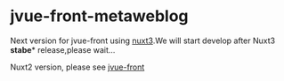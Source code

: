 # jvue-front-metaweblog
Next version for jvue-front using [nuxt3](https://github.com/nuxt/framework).We will start develop after Nuxt3 **stabe*** release,please wait...

Nuxt2 version, please see [jvue-front](https://github.com/terwer/jvue/tree/master/jvue-front)